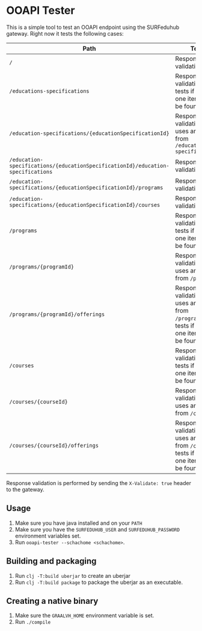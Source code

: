 # OOAPI Tester

This is a simple tool to test an OOAPI endpoint using the SURFeduhub gateway. Right now it tests the following cases:

| Path                                                                            | Test                                                                                      |
| ------------------------------------------------------------------------------- | ----------------------------------------------------------------------------------------- |
| `/`                                                                             | Response validation                                                                       |
| `/educations-specifications`                                                    | Response validation, tests if at least one item can be found                              |
| `/education-specifications/{educationSpecificationId}`                          | Response validation, uses an id from `/education-specifications`                          |
| `/education-specifications/{educationSpecificationId}/education-specifications` | Response validation                                                                       |
| `/education-specifications/{educationSpecificationId}/programs`                 | Response validation                                                                       |
| `/education-specifications/{educationSpecificationId}/courses`                  | Response validation                                                                       |
| `/programs`                                                                     | Response validation, tests if at least one item can be found                              |
| `/programs/{programId}`                                                         | Response validation, uses an id from `/programs`                                          |
| `/programs/{programId}/offerings`                                               | Response validation, uses an id from `/programs`, tests if at least one item can be found |
| `/courses`                                                                      | Response validation, tests if at least one item can be found                              |
| `/courses/{courseId}`                                                           | Response validation, uses an id from `/courses`                                           |
| `/courses/{courseId}/offerings`                                                 | Response validation, uses an id from `/courses`, tests if at least one item can be found  |

Response validation is performed by sending the `X-Validate: true` header to the gateway.

## Usage

1. Make sure you have java installed and on your `PATH`
2. Make sure you have the `SURFEDUHUB_USER` and `SURFEDUHUB_PASSWORD` environment variables set.
3. Run `ooapi-tester --schachome <schachome>`.

## Building and packaging

1. Run `clj -T:build uberjar` to create an uberjar
2. Run `clj -T:build package` to package the uberjar as an executable.

## Creating a native binary
1. Make sure the `GRAALVH_HOME` environment variable is set.
2. Run `./compile`
